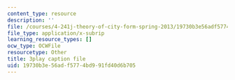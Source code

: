```yaml
---
content_type: resource
description: ''
file: /courses/4-241j-theory-of-city-form-spring-2013/19730b3e56adf5774bd991fd40d6b705_4DX9GM_kZmc.srt
file_type: application/x-subrip
learning_resource_types: []
ocw_type: OCWFile
resourcetype: Other
title: 3play caption file
uid: 19730b3e-56ad-f577-4bd9-91fd40d6b705
---
```

